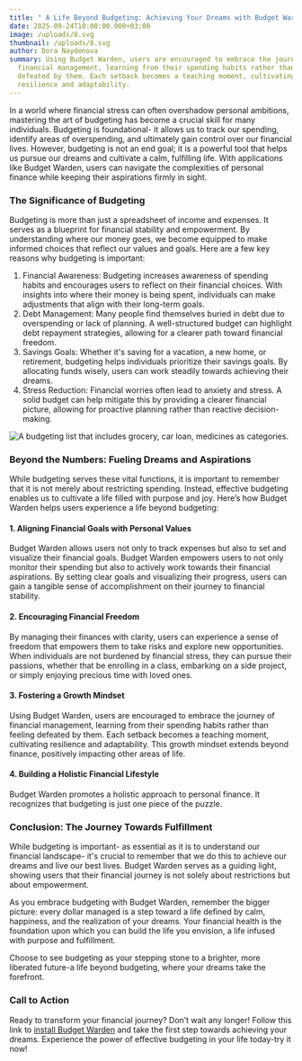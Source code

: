 ```yaml
---
title: " A Life Beyond Budgeting: Achieving Your Dreams with Budget Warden"
date: 2025-09-24T10:08:00.000+03:00
image: /uploads/8.svg
thumbnail: /uploads/8.svg
author: Dora Naydenova
summary: Using Budget Warden, users are encouraged to embrace the journey of
  financial management, learning from their spending habits rather than feeling
  defeated by them. Each setback becomes a teaching moment, cultivating
  resilience and adaptability.
---
```

In a world where financial stress can often overshadow personal ambitions, mastering the art of budgeting has become a crucial skill for many individuals. Budgeting is foundational- it allows us to track our spending, identify areas of overspending, and ultimately gain control over our financial lives. However, budgeting is not an end goal; it is a powerful tool that helps us pursue our dreams and cultivate a calm, fulfilling life. With applications like Budget Warden, users can navigate the complexities of personal finance while keeping their aspirations firmly in sight.

### **The Significance of Budgeting**

Budgeting is more than just a spreadsheet of income and expenses. It serves as a blueprint for financial stability and empowerment. By understanding where our money goes, we become equipped to make informed choices that reflect our values and goals. Here are a few key reasons why budgeting is important:

1. Financial Awareness: Budgeting increases awareness of spending habits and encourages users to reflect on their financial choices. With insights into where their money is being spent, individuals can make adjustments that align with their long-term goals.
2. Debt Management: Many people find themselves buried in debt due to overspending or lack of planning. A well-structured budget can highlight debt repayment strategies, allowing for a clearer path toward financial freedom.
3. Savings Goals: Whether it's saving for a vacation, a new home, or retirement, budgeting helps individuals prioritize their savings goals. By allocating funds wisely, users can work steadily towards achieving their dreams.
4. Stress Reduction: Financial worries often lead to anxiety and stress. A solid budget can help mitigate this by providing a clearer financial picture, allowing for proactive planning rather than reactive decision-making.

![A budgeting list that includes grocery, car loan, medicines as categories.](/uploads/2.svg)

### **Beyond the Numbers: Fueling Dreams and Aspirations**

While budgeting serves these vital functions, it is important to remember that it is not merely about restricting spending. Instead, effective budgeting enables us to cultivate a life filled with purpose and joy. Here’s how Budget Warden helps users experience a life beyond budgeting:

#### **1. Aligning Financial Goals with Personal Values**

Budget Warden allows users not only to track expenses but also to set and visualize their financial goals. Budget Warden empowers users to not only monitor their spending but also to actively work towards their financial aspirations. By setting clear goals and visualizing their progress, users can gain a tangible sense of accomplishment on their journey to financial stability.

#### **2. Encouraging Financial Freedom**

By managing their finances with clarity, users can experience a sense of freedom that empowers them to take risks and explore new opportunities. When individuals are not burdened by financial stress, they can pursue their passions, whether that be enrolling in a class, embarking on a side project, or simply enjoying precious time with loved ones.

#### **3. Fostering a Growth Mindset**

Using Budget Warden, users are encouraged to embrace the journey of financial management, learning from their spending habits rather than feeling defeated by them. Each setback becomes a teaching moment, cultivating resilience and adaptability. This growth mindset extends beyond finance, positively impacting other areas of life.

#### **4. Building a Holistic Financial Lifestyle**

Budget Warden promotes a holistic approach to personal finance. It recognizes that budgeting is just one piece of the puzzle. 

### **Conclusion: The Journey Towards Fulfillment**

While budgeting is important-  as essential as it is to understand our financial landscape- it's crucial to remember that we do this to achieve our dreams and live our best lives. Budget Warden serves as a guiding light, showing users that their financial journey is not solely about restrictions but about empowerment.

As you embrace budgeting with Budget Warden, remember the bigger picture: every dollar managed is a step toward a life defined by calm, happiness, and the realization of your dreams. Your financial health is the foundation upon which you can build the life you envision, a life infused with purpose and fulfillment.

Choose to see budgeting as your stepping stone to a brighter, more liberated future-a life beyond budgeting, where your dreams take the forefront.

### **Call to Action**

Ready to transform your financial journey? Don’t wait any longer! Follow this link to [install Budget Warden](https://www.budgetwarden.com/) and take the first step towards achieving your dreams. Experience the power of effective budgeting in your life today-try it now!
